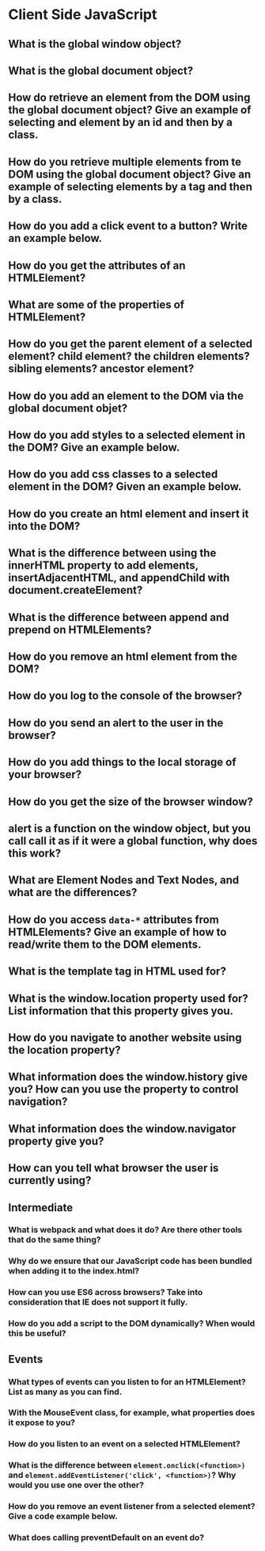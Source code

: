 # Client Side JavaScript

## What is the global window object?

## What is the global document object?

## How do retrieve an element from the DOM using the global document object? Give an example of selecting and element by an id and then by a class.

## How do you retrieve multiple elements from te DOM using the global document object? Give an example of selecting elements by a tag and then by a class.

## How do you add a click event to a button? Write an example below.

## How do you get the attributes of an HTMLElement?

## What are some of the properties of HTMLElement?

## How do you get the parent element of a selected element? child element? the children elements? sibling elements? ancestor element?

## How do you add an element to the DOM via the global document objet?

## How do you add styles to a selected element in the DOM? Give an example below.

## How do you add css classes to a selected element in the DOM? Given an example below.

## How do you create an html element and insert it into the DOM?

## What is the difference between using the innerHTML property to add elements, insertAdjacentHTML, and appendChild with document.createElement?

## What is the difference between append and prepend on HTMLElements?

## How do you remove an html element from the DOM?

## How do you log to the console of the browser?

## How do you send an alert to the user in the browser?

## How do you add things to the local storage of your browser?

## How do you get the size of the browser window?

## alert is a function on the window object, but you call call it as if it were a global function, why does this work?

## What are Element Nodes and Text Nodes, and what are the differences?

## How do you access `data-*` attributes from HTMLElements? Give an example of how to read/write them to the DOM elements.

## What is the template tag in HTML used for?

## What is the window.location property used for? List information that this property gives you.

## How do you navigate to another website using the location property?

## What information does the window.history give you? How can you use the property to control navigation?

## What information does the window.navigator property give you?

## How can you tell what browser the user is currently using?

## Intermediate

### What is webpack and what does it do? Are there other tools that do the same thing?

### Why do we ensure that our JavaScript code has been bundled when adding it to the index.html?

### How can you use ES6 across browsers? Take into consideration that IE does not support it fully.

### How do you add a script to the DOM dynamically? When would this be useful?

## Events

### What types of events can you listen to for an HTMLElement? List as many as you can find.

### With the MouseEvent class, for example, what properties does it expose to you?

### How do you listen to an event on a selected HTMLElement?

### What is the difference between `element.onclick(<function>)` and `element.addEventListener('click', <function>)`? Why would you use one over the other?

### How do you remove an event listener from a selected element? Give a code example below.

### What does calling preventDefault on an event do?



